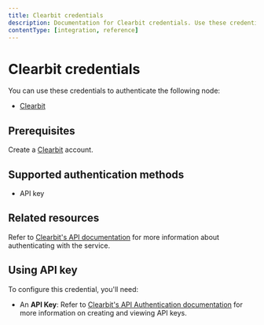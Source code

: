 ```yaml
---
title: Clearbit credentials
description: Documentation for Clearbit credentials. Use these credentials to authenticate Clearbit in n8n, a workflow automation platform.
contentType: [integration, reference]
---
```


# Clearbit credentials

You can use these credentials to authenticate the following node:

- [Clearbit](/integrations/builtin/app-nodes/n8n-nodes-base.clearbit.md)

## Prerequisites

Create a [Clearbit](https://www.clearbit.com/) account.

## Supported authentication methods

- API key

## Related resources

Refer to [Clearbit's API documentation](https://dashboard.clearbit.com/docs) for more information about authenticating with the service.

## Using API key

To configure this credential, you'll need:

- An **API Key**: Refer to [Clearbit's API Authentication documentation](https://dashboard.clearbit.com/docs#authentication) for more information on creating and viewing API keys.
